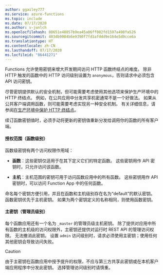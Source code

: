 ```yaml
---
author: ggailey777
ms.service: azure-functions
ms.topic: include
ms.date: 07/17/2020
ms.author: v-junlch
ms.openlocfilehash: 80651e48857b9ea45a06ff082fd1597a498fa526
ms.sourcegitcommit: 403db9004b6e9390f7fd1afddd9e164e5d9cce6a
ms.translationtype: HT
ms.contentlocale: zh-CN
ms.lasthandoff: 07/17/2020
ms.locfileid: "86441271"
---
```

Functions 允许使用密钥来增大开发期间访问 HTTP 函数终结点的难度。 除非 HTTP 触发的函数中的 HTTP 访问级别设置为 `anonymous`，否则请求中必须包含 API 访问密钥。 

尽管密钥提供默认的安全机制，但可能需要考虑使用其他选项来保护生产环境中的 HTTP 终结点。 例如，在公共应用中分发共享机密通常不是一个好做法。 如果从公共客户端调用函数，则可能需要考虑实现另一种安全机制。 有关详细信息，请参阅[在生产环境中保护 HTTP 终结点](../articles/azure-functions/functions-bindings-http-webhook-trigger.md#secure-an-http-endpoint-in-production)。

续订函数密钥值时，必须手动将更新的密钥值重新分发给调用你的函数的所有客户端。  

#### <a name="authorization-scopes-function-level"></a>授权范围（函数级别）

函数级密钥有两个访问权限作用域：

* **函数**：这些密钥仅适用于在其下定义它们的特定函数。 这些密钥用作 API 密钥时，只允许访问该函数。

* **主机**：主机范围的密钥可用于访问函数应用中的所有函数。 这些密钥用作 API 密钥时，可以访问 Function App 中的任何函数。 

命名每个密钥方便引用，并且在函数和主机级别存在名为“default”的默认密钥。 函数密钥优先于主机密钥。 如果为两个密钥定义的名称相同，则使用函数密钥。

#### <a name="master-key-admin-level"></a>主密钥（管理员级别） 

每个函数应用还有一个名为 `_master` 的管理员级主机密钥。 除了提供对应用中所有函数的主机级的访问权限外，主密钥还提供对运行时 REST API 的管理访问权限。 无法撤消此密钥。 设置 `admin` 访问级别时，请求必须使用主密钥；使用任何其他密钥会导致访问失败。

> [!CAUTION]  
> 由于主密钥在函数应用中授予提升的权限，不应与第三方共享此密钥或在本机客户端应用程序中分发此密钥。 选择管理访问级别时请慎重。

